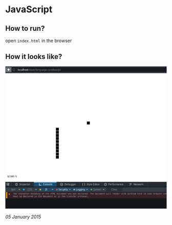 # JavaScript

## How to run?
open `index.html` in the browser

## How it looks like?
![screen.png](screen.png)

_05 January 2015_
